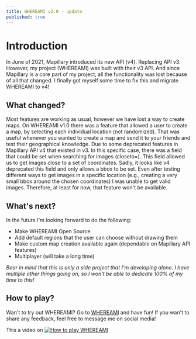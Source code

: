 ```yaml
---
title: WHEREAMI v2.0 - update
published: true
---
```


# Introduction
In June of 2021, Mapillary introduced its new API (v4). Replacing API v3. However, my project (WHEREAMI) was built with their v3 API. And since Mapillary is a core part of my project, all the functionality was lost because of all that changed.
I finally got myself some time to fix this and migrate WHEREAMI to v4!

## What changed?
Most features are working as usual, however we have lost a way to create maps.
On WHEREAMI v1.0 there was a feature that allowed a user to create a map, by selecting each individual location (not randomized). That was useful whenever you wanted to create a map and send it to your friends and test their geographical knowledge.
Due to some deprecated features in Mapillary API v4 that existed in v3. In this specific case, there was a field that could be set when searching for images (closeto=). This field allowed us to get images close to a set of coordinates. Sadly, it looks like v4 deprecated this field and only allows a bbox to be set.
Even after testing different ways to get images in a specific location (e.g., creating a very small bbox around the chosen coordinates) I was unable to get valid images.
Therefore, at least for now, that feature won't be available.

## What's next?
In the future I'm looking forward to do the following:
- Make WHEREAMI Open Source
- Add default regions that the user can choose without drawing them
- Make custom map creation available again (dependable on Mapillary API features)
- Multiplayer (will take a long time)

_Bear in mind that this is only a side project that I'm developing alone. I have multiple other things going on, so I won't be able to dedicate 100% of my time to this!_

## How to play?
Wan't to try out WHEREAMI? Go to [WHEREAMI](https://where4m1.herokuapp.com/) and have fun! If you wan't to share any feedback, feel free to message me on social media!

This a video on [![How to play WHEREAMI](https://img.youtube.com/vi/drIuW1pO1ZI/0.jpg)](https://www.youtube.com/watch?v=drIuW1pO1ZI)
